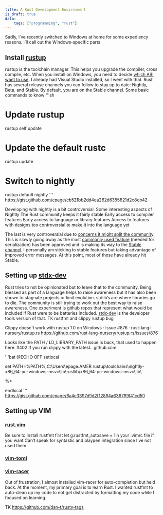 ```yaml
---
title: A Rust Development Environment
is_draft: true
data:
    tags: ["programming", "rust"]
---
```

Sadly, I’ve recently switched to Windows at home for some expediency reasons. I’ll call out the Windows-specific parts

## Install [rustup](https://www.rust-lang.org/en-US/install.html)

rustup is the toolchain manager. This helps you upgrade the compiler, cross compile, etc.
When you install on Windows, you need to decide [which ABI want to use](https://github.com/rust-lang-nursery/rustup.rs/blob/master/README.md#working-with-rust-on-windows). I already had Visual Studio installed, so I went with that.
Rust has several release channels you can follow to stay up to date: Nightly, Beta, and Stable. By default, you are on the Stable channel.
Some basic commands to know
'''sh
# Update rustup
rustup self update
# Update the default rustc
rustup update
# Switch to nightly
rustup default nightly
'''
https://gist.github.com/epage/cb521bb2dd4ea262d6355821d2c8eb42


Developing with nightly is a bit controversial. Some interesting aspects of Nightly
The Rust community keeps it fairly stable
Early access to compiler features
Early access to language or library features
Access to features with designs too controversial to make it into the language yet

The last is very controversial due to [concerns it might split the community](https://news.ycombinator.com/item?id=13251729). This is slowly going away as the most [commonly used feature](https://github.com/rust-lang/rfcs/blob/master/text/1681-macros-1.1.md) (needed for serialization) has been approved and is making its way to the [Stable channel](https://github.com/rust-lang/rust/blob/master/RELEASES.md).
I personally am sticking to stable features but taking advantage of improved error messages. At this point, most of those have already hit Stable.

## Setting up [stdx-dev](https://github.com/llogiq/stdx-dev)

Rust tries to not be opinionated but to leave that to the community. Being blessed as part of a language helps to raise awareness but it has also been shown to stagnate projects or limit evolution. stdlib’s are where libraries go to die.
The community is still trying to work out the best way to raise awareness. One experiment is github repos that represent what would be included if Rust were to be batteries included. [stdx-dev](https://github.com/llogiq/stdx-dev) is the developer tools version of that.
TK rustfmt and clippy
rustup bug

Clippy doesn't work with rustup 1.0 on Windows · Issue #876 · rust-lang-nursery/rustup.rs
https://github.com/rust-lang-nursery/rustup.rs/issues/876

Looks like the PATH / LD_LIBRARY_PATH issue is back, that used to happen here: #402 If you run clippy with the latest…github.com

'''bat
@ECHO OFF
setlocal

set PATH=%PATH%;C:\Users\epage.AMER\.rustup\toolchains\nightly-x86_64-pc-windows-msvc\lib\rustlib\x86_64-pc-windows-msvc\lib\

%*

endlocal
'''
https://gist.github.com/epage/6a4c3397d9d2f12894a636799f41cd50




## Setting up VIM

### [rust.vim](https://github.com/rust-lang/rust.vim)
Be sure to install rustfmt first
let g:rustfmt_autosave = 1in your .vimrc file if you want
Can’t speak for syntastic and playpen integration since I’ve not used them

### [vim-toml](https://github.com/cespare/vim-toml)

### [vim-racer](https://github.com/racer-rust/vim-racer)

Out of frustration, I almost installed vim-racer for auto-completion but held back. At the moment, my primary goal is to learn Rust. I wanted rustfmt to auto-clean up my code to not get distracted by formatting my code while I focused on learning.

TK https://github.com/dan-t/rusty-tags
